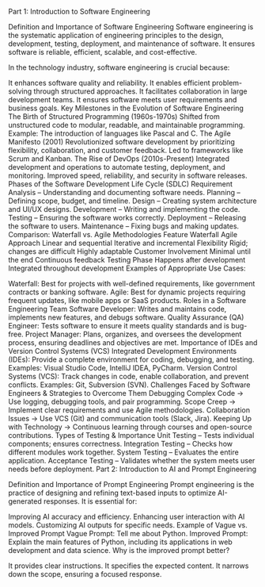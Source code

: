 Part 1: Introduction to Software Engineering

Definition and Importance of Software Engineering
Software engineering is the systematic application of engineering principles to the design, development, testing, deployment, and maintenance of software. It ensures software is reliable, efficient, scalable, and cost-effective.

In the technology industry, software engineering is crucial because:

It enhances software quality and reliability.
It enables efficient problem-solving through structured approaches.
It facilitates collaboration in large development teams.
It ensures software meets user requirements and business goals.
Key Milestones in the Evolution of Software Engineering
The Birth of Structured Programming (1960s-1970s)
Shifted from unstructured code to modular, readable, and maintainable programming.
Example: The introduction of languages like Pascal and C.
The Agile Manifesto (2001)
Revolutionized software development by prioritizing flexibility, collaboration, and customer feedback.
Led to frameworks like Scrum and Kanban.
The Rise of DevOps (2010s-Present)
Integrated development and operations to automate testing, deployment, and monitoring.
Improved speed, reliability, and security in software releases.
Phases of the Software Development Life Cycle (SDLC)
Requirement Analysis – Understanding and documenting software needs.
Planning – Defining scope, budget, and timeline.
Design – Creating system architecture and UI/UX designs.
Development – Writing and implementing the code.
Testing – Ensuring the software works correctly.
Deployment – Releasing the software to users.
Maintenance – Fixing bugs and making updates.
Comparison: Waterfall vs. Agile Methodologies
Feature	Waterfall	Agile
Approach	Linear and sequential	Iterative and incremental
Flexibility	Rigid; changes are difficult	Highly adaptable
Customer Involvement	Minimal until the end	Continuous feedback
Testing Phase	Happens after development	Integrated throughout development
Examples of Appropriate Use Cases:

Waterfall: Best for projects with well-defined requirements, like government contracts or banking software.
Agile: Best for dynamic projects requiring frequent updates, like mobile apps or SaaS products.
Roles in a Software Engineering Team
Software Developer: Writes and maintains code, implements new features, and debugs software.
Quality Assurance (QA) Engineer: Tests software to ensure it meets quality standards and is bug-free.
Project Manager: Plans, organizes, and oversees the development process, ensuring deadlines and objectives are met.
Importance of IDEs and Version Control Systems (VCS)
Integrated Development Environments (IDEs): Provide a complete environment for coding, debugging, and testing.
Examples: Visual Studio Code, IntelliJ IDEA, PyCharm.
Version Control Systems (VCS): Track changes in code, enable collaboration, and prevent conflicts.
Examples: Git, Subversion (SVN).
Challenges Faced by Software Engineers & Strategies to Overcome Them
Debugging Complex Code → Use logging, debugging tools, and pair programming.
Scope Creep → Implement clear requirements and use Agile methodologies.
Collaboration Issues → Use VCS (Git) and communication tools (Slack, Jira).
Keeping Up with Technology → Continuous learning through courses and open-source contributions.
Types of Testing & Importance
Unit Testing – Tests individual components; ensures correctness.
Integration Testing – Checks how different modules work together.
System Testing – Evaluates the entire application.
Acceptance Testing – Validates whether the system meets user needs before deployment.
Part 2: Introduction to AI and Prompt Engineering

Definition and Importance of Prompt Engineering
Prompt engineering is the practice of designing and refining text-based inputs to optimize AI-generated responses. It is essential for:

Improving AI accuracy and efficiency.
Enhancing user interaction with AI models.
Customizing AI outputs for specific needs.
Example of Vague vs. Improved Prompt
Vague Prompt: Tell me about Python.
Improved Prompt: Explain the main features of Python, including its applications in web development and data science.
Why is the improved prompt better?

It provides clear instructions.
It specifies the expected content.
It narrows down the scope, ensuring a focused response.
